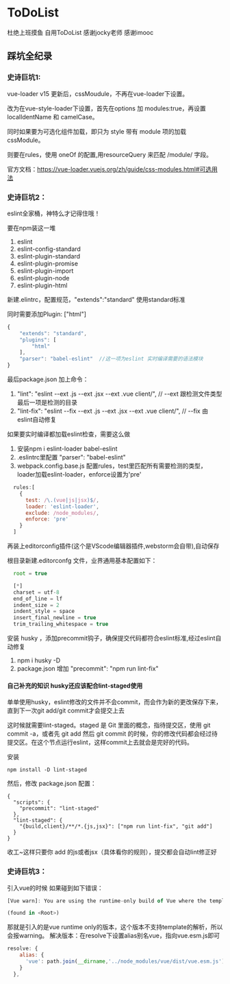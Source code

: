 # ToDoList
杜绝上班摸鱼 自用ToDoList
感谢jocky老师 感谢imooc

## 踩坑全纪录

### 史诗巨坑1:

vue-loader v15 更新后，cssMoudule，不再在vue-loader下设置。

改为在vue-style-loader下设置，首先在options 加 modules:true，再设置 localIdentName 和 camelCase。

同时如果要为可选化组件加载，即只为 style 带有 module 项的加载 cssModule。

则要在rules，使用 oneOf 的配置,用resourceQuery 来匹配 /module/ 字段。

官方文档：https://vue-loader.vuejs.org/zh/guide/css-modules.html#可选用法

### 史诗巨坑2：

eslint全家桶，神特么才记得住哦！

要在npm装这一堆

1. eslint
2. eslint-config-standard
3. eslint-plugin-standard
4. eslint-plugin-promise
5. eslint-plugin-import
6. eslint-plugin-node
7. eslint-plugin-html

新建.elintrc，配置规范，"extends":"standard" 使用standard标准

同时需要添加Plugin: ["html"]
```javascript
{
    "extends": "standard",
    "plugins": [
        "html"
    ],
    "parser": "babel-eslint"  //这一项为eslint 实时编译需要的语法模块
}
```
最后package.json 加上命令：

1. "lint": "eslint --ext .js --ext .jsx --ext .vue client/",
// --ext 跟检测文件类型 最后一项是检测的目录
2. "lint-fix": "eslint --fix --ext .js --ext .jsx --ext .vue client/",
// --fix 由eslint自动修复

如果要实时编译都加载eslint检查，需要这么做

1. 安装npm i eslint-loader babel-eslint
2. .eslintrc里配置 "parser": "babel-eslint"
3. webpack.config.base.js 配置rules，test里匹配所有需要检测的类型，loader加载eslint-loader，enforce设置为'pre'

```javascript
  rules:[
    {
      test: /\.(vue|js|jsx)$/,
      loader: 'eslint-loader',
      exclude: /node_modules/,
      enforce: 'pre'
    }
  ]
```

再装上editorconfig插件(这个是VScode编辑器插件,webstorm会自带),自动保存

根目录新建.editorconfg 文件，业界通用基本配置如下：

```javascript
  root = true

  [*]
  charset = utf-8
  end_of_line = lf
  indent_size = 2
  indent_style = space
  insert_final_newline = true
  trim_trailing_whitespace = true
```

安装 husky ，添加precommit钩子，确保提交代码都符合eslint标准,经过eslint自动修复
1. npm i husky -D
2. package.json 增加 "precommit": "npm run lint-fix"

#### 自己补充的知识 husky还应该配合lint-staged使用

单单使用husky，eslint修改的文件并不会commit，而会作为新的更改保存下来，直到下一次git add/git commit才会提交上去

这时候就需要lint-staged。staged 是 Git 里面的概念，指待提交区，使用 git commit -a，或者先 git add 然后 git commit 的时候，你的修改代码都会经过待提交区。在这个节点运行eslint，这样commit上去就会是完好的代码。

安装
```javascipt
npm install -D lint-staged
```

然后，修改 package.json 配置：
```javascipt
{
  "scripts": {
    "precommit": "lint-staged"
  },
  "lint-staged": {
    "{build,client}/**/*.{js,jsx}": ["npm run lint-fix", "git add"]
  }
}
```

收工~这样只要你 add 的js或者jsx（具体看你的规则），提交都会自动lint修正好

### 史诗巨坑3：
引入vue的时候 如果碰到如下错误：

```javascript
[Vue warn]: You are using the runtime-only build of Vue where the template compiler is not available. Either pre-compile the templates into render functions, or use the compiler-included build.

(found in <Root>)
```

那就是引入的是vue runtime only的版本，这个版本不支持template的解析，所以会报warning。
解决版本：在resolve下设置alias别名vue，指向vue.esm.js即可

```javascript
resolve: {
    alias: {
      'vue': path.join(__dirname,'../node_modules/vue/dist/vue.esm.js')
    }
  },
```
